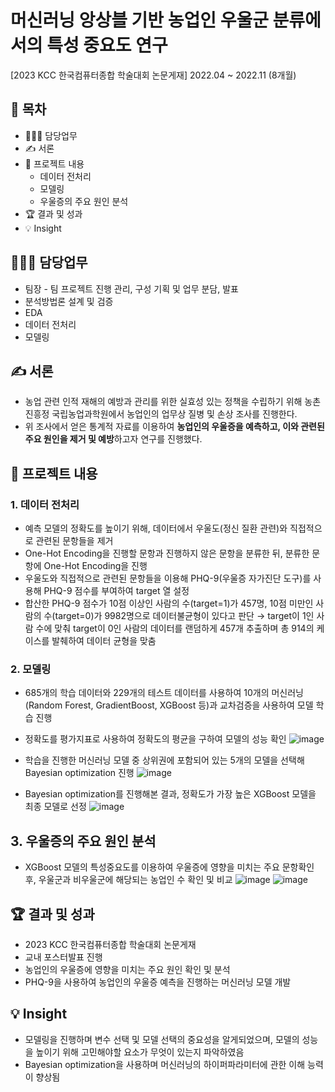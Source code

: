 # 머신러닝 앙상블 기반 농업인 우울군 분류에서의 특성 중요도 연구
[2023 KCC 한국컴퓨터종합 학술대회 논문게재]
2022.04 ~ 2022.11 (8개월)
## 📗 목차
  - 👨🏻‍💻 담당업무
  - ✍️ 서론
  - 📑 프로젝트 내용
    - 데이터 전처리
    - 모델링
    - 우울증의 주요 원인 분석
  - 🏆 결과 및 성과
  - 💡 Insight

## 👨🏻‍💻 담당업무
- 팀장 - 팀 프로젝트 진행 관리, 구성 기획 및 업무 분담, 발표
- 분석방법론 설계 및 검증
- EDA
- 데이터 전처리
- 모델링

## ✍️ 서론
- 농업 관련 인적 재해의 예방과 관리를 위한 실효성 있는 정책을 수립하기 위해 농촌진흥정 국립농업과학원에서 농업인의 업무상 질병 및 손상 조사를 진행한다.
- 위 조사에서 얻은 통계적 자료를 이용하여 **농업인의 우울증을 예측하고, 이와 관련된 주요 원인을 제거 및 예방**하고자 연구를 진행했다.

## 📑 프로젝트 내용
### 1. 데이터 전처리

- 예측 모델의 정확도를 높이기 위해, 데이터에서 우울도(정신 질환 관련)와 직접적으로 관련된 문항들을 제거
- One-Hot Encoding을 진행할 문항과 진행하지 않은 문항을 분류한 뒤, 분류한 문항에 One-Hot Encoding을 진행
- 우울도와 직접적으로 관련된 문항들을 이용해 PHQ-9(우울증 자가진단 도구)를 사용해 PHQ-9 점수를 부여하여 target 열 설정
- 합산한 PHQ-9 점수가 10점 이상인 사람의 수(target=1)가 457명, 10점 미만인 사람의 수(target=0)가 9982명으로 데이터불균형이 있다고 판단 → target이 1인 사람 수에 맞춰 target이 0인 사람의 데이터를 랜덤하게 457개 추출하며 총 914의 케이스를 발췌하여 데이터 균형을 맞춤


### 2. 모델링

- 685개의 학습 데이터와 229개의 테스트 데이터를 사용하여 10개의 머신러닝(Random Forest, GradientBoost, XGBoost 등)과 교차검증을 사용하여 모델 학습 진행
- 정확도를 평가지표로 사용하여 정확도의 평균을 구하여 모델의 성능 확인
![image](https://github.com/DOYOON510/Farmer-depression-prediction/assets/129147977/18589a7d-c3d6-4e7e-8e5e-3bb2f0f57e7b)

- 학습을 진행한 머신러닝 모델 중 상위권에 포함되어 있는 5개의 모델을 선택해 Bayesian optimization 진행
![image](https://github.com/DOYOON510/Farmer-depression-prediction/assets/129147977/1c93a116-0764-4b01-8b21-7de282ade37e)

- Bayesian optimization를 진행해본 결과, 정확도가 가장 높은 XGBoost 모델을 최종 모델로 선정
![image](https://github.com/DOYOON510/Farmer-depression-prediction/assets/129147977/24d3c645-8999-4a76-a906-4381338c9115)


## 3. 우울증의 주요 원인 분석

- XGBoost 모델의 특성중요도를 이용하여 우울증에 영향을 미치는 주요 문항확인 후, 우울군과 비우울군에 해당되는 농업인 수 확인 및 비교
![image](https://github.com/DOYOON510/Farmer-depression-prediction/assets/129147977/28631982-1c82-40cd-b2ca-1f94e60ecf65)
![image](https://github.com/DOYOON510/Farmer-depression-prediction/assets/129147977/8a0ba7f1-476b-4984-a5ff-ac50942e06be)


## 🏆 결과 및 성과
- 2023 KCC 한국컴퓨터종합 학술대회 논문게재
- 교내 포스터발표 진행
- 농업인의 우울증에 영향을 미치는 주요 원인 확인 및 분석
- PHQ-9을 사용하여 농업인의 우울증 예측을 진행하는 머신러닝 모델 개발

## 💡 Insight
- 모델링을 진행하며 변수 선택 및 모델 선택의 중요성을 알게되었으며, 모델의 성능을 높이기 위해 고민해야할 요소가 무엇이 있는지 파악하였음
- Bayesian optimization을 사용하며 머신러닝의 하이퍼파라미터에 관한 이해 능력이 향상됨
